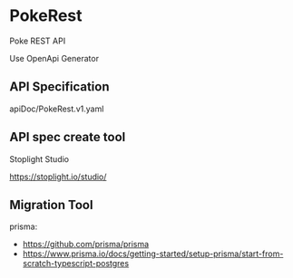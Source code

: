 # PokeRest

Poke REST API

Use OpenApi Generator

## API Specification
apiDoc/PokeRest.v1.yaml

## API spec create tool

Stoplight Studio

https://stoplight.io/studio/

## Migration Tool

prisma: 
- https://github.com/prisma/prisma
- https://www.prisma.io/docs/getting-started/setup-prisma/start-from-scratch-typescript-postgres
